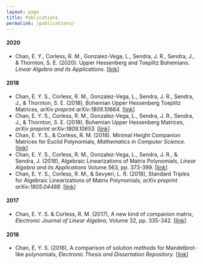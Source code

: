 ```yaml
---
layout: page
title: Publications
permalink: /publications/
---
```


#### 2020
- Chan, E. Y., Corless, R. M., Gonzalez-Vega, L., Sendra, J. R., Sendra, J., & Thornton, S. E. (2020). Upper Hessenberg and Toeplitz Bohemians. <i>Linear Algebra and its Applications</i>. [<a href="https://www.sciencedirect.com/science/article/abs/pii/S0024379520301713" target="_blank">link</a>]

#### 2018
- Chan, E. Y. S., Corless, R. M., Gonzalez-Vega, L., Sendra, J. R., Sendra, J., & Thornton, S. E. (2018), Bohemian Upper Hessenberg Toeplitz Matrices, <i>arXiv preprint arXiv:1809.10664.</i> [<a href="https://arxiv.org/abs/1809.10664" target="_blank">link</a>]
- Chan, E. Y. S., Corless, R. M., Gonzalez-Vega, L., Sendra, J. R., Sendra, J., & Thornton, S. E. (2018), Bohemian Upper Hessenberg Matrices, <i>arXiv preprint arXiv:1809.10653.</i> [<a href="https://arxiv.org/abs/1809.10653" target="_blank">link</a>]
- Chan, E. Y. S., & Corless, R. M. (2018). Minimal Height Companion Matrices for Euclid Polynomials, <i>Mathematics in Computer Science.</i> [<a href="https://link.springer.com/article/10.1007%2Fs11786-018-0364-2" target="_blank">link</a>]
- Chan, E. Y. S., Corless, R. M., Gonzalez-Vega, L., Sendra, J. R., & Sendra, J. (2018), Algebraic Linearizations of Matrix Polynomials, <i>Linear Algebra and its Applications</i> Volume 563, pp. 373-399. [<a target="_blank" href="https://www.sciencedirect.com/science/article/abs/pii/S0024379518305160">link</a>]
- Chan, E. Y. S., Corless, R. M., & Sevyeri, L. R. (2018), Standard Triples for Algebraic Linearizations of Matrix Polynomials, <i>arXiv preprint arXiv:1805.04488</i>.  [<a href="https://arxiv.org/abs/1805.04488" target="_blank">link</a>]


#### 2017
- Chan, E. Y. S. & Corless, R. M. (2017), A new kind of companion matrix, <i>Electronic Journal of Linear Algebra</i>, Volume 32, pp. 335-342. [<a href="http://repository.uwyo.edu/ela/vol32/iss/25/" target="_blank">link</a>]

#### 2016
- Chan, E. Y. S. (2016), A comparison of solution methods for Mandelbrot-like polynomials, <i>Electronic Thesis and Dissertation Repository</i>. [<a href="http://ir.lib.uwo.ca/etd/4028/" target="_blank">link</a>]
